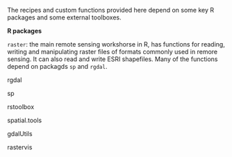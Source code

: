 The recipes and custom functions provided here depend on some key R packages and some external toolboxes.

**R packages**

`raster`: the main remote sensing workshorse in R, has functions for reading, writing and manipulating raster files of formats commonly used in remore sensing. It can also read and write ESRI shapefiles. Many of the functions depend on packagds `sp` and `rgdal`.

rgdal

sp

rstoolbox

spatial.tools

gdalUtils

rastervis

